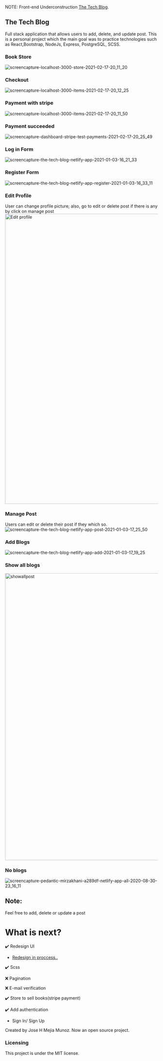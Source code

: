 NOTE: Front-end Underconstruction
[The Tech Blog](https://the-tech-blog.netlify.app/).

## The Tech Blog

Full stack application that allows users to add, delete, and update post. This is a personal project which the main goal was to practice technologies such as  React,Bootstrap, NodeJs, Express, PostgreSQL, SCSS. 

### Book Store
![screencapture-localhost-3000-store-2021-02-17-20_11_20](https://user-images.githubusercontent.com/27458911/108304702-6d9f8480-715d-11eb-9792-56af869b1c1c.png)

### Checkout 
![screencapture-localhost-3000-items-2021-02-17-20_12_25](https://user-images.githubusercontent.com/27458911/108304846-b9eac480-715d-11eb-9bb0-980235f73a51.png)

### Payment with stripe
![screencapture-localhost-3000-items-2021-02-17-20_11_50](https://user-images.githubusercontent.com/27458911/108304980-f8807f00-715d-11eb-8791-d961600770c2.png)

### Payment succeeded
![screencapture-dashboard-stripe-test-payments-2021-02-17-20_25_49](https://user-images.githubusercontent.com/27458911/108305265-780e4e00-715e-11eb-8330-bc22d6e48db6.png)


### Log in Form
![screencapture-the-tech-blog-netlify-app-2021-01-03-16_21_33](https://user-images.githubusercontent.com/27458911/103492559-a6b7ab80-4de0-11eb-838d-cbe2bae1cc30.png)

### Register Form
![screencapture-the-tech-blog-netlify-app-register-2021-01-03-16_33_11](https://user-images.githubusercontent.com/27458911/103492703-8fc58900-4de1-11eb-8227-89db5eabdcb2.png)

### Edit Profile
User can change profile picture; also, go to edit or delete post if there is any by click on manage post
<img width="957" alt="Edit profile" src="https://user-images.githubusercontent.com/27458911/103493458-52172f00-4de6-11eb-89de-f960a1902caf.png">

### Manage Post 
Users can edit or delete their post if they which so. 
![screencapture-the-tech-blog-netlify-app-post-2021-01-03-17_25_50](https://user-images.githubusercontent.com/27458911/103493958-3cefcf80-4de9-11eb-9420-a7fc0ccee5bc.png)

### Add Blogs
![screencapture-the-tech-blog-netlify-app-add-2021-01-03-17_19_25](https://user-images.githubusercontent.com/27458911/103493758-006fa400-4de8-11eb-927b-28f9224458e7.png)


### Show all blogs

<img width="947" alt="showallpost" src="https://user-images.githubusercontent.com/27458911/103493652-73c4e600-4de7-11eb-9e67-b669a95e5bb1.png">

### No blogs

![screencapture-pedantic-mirzakhani-a289df-netlify-app-all-2020-08-30-23_16_11](https://user-images.githubusercontent.com/27458911/91688515-00e4ef00-eb17-11ea-982c-d1495e72028f.png)

## Note:
Feel free to add, delete or update a post

# What is next?
✔️ Redesign UI

* [Redesign in proccess..](https://www.figma.com/file/MP7PEL4CfYc5fyK0cN5U4I/Untitled?node-id=0%3A1)

✔️ Scss

❌ Pagination

❌ E-mail verification

✔️ Store to sell books(stripe payment)


✔️ Add authentication
  * Sign In/ Sign Up

Created by Jose H Mejia Munoz.
Now an open source project.

### Licensing
This project is under the MIT license. 
